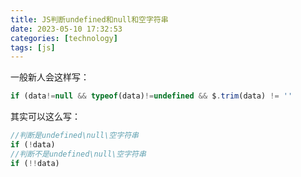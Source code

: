 ```yaml
---
title: JS判断undefined和null和空字符串
date: 2023-05-10 17:32:53
categories: [technology]
tags: [js]
---
```


一般新人会这样写：
```js
if (data!=null && typeof(data)!=undefined && $.trim(data) != ''
```

其实可以这么写：
```js
//判断是undefined\null\空字符串
if (!data)
//判断不是undefined\null\空字符串
if (!!data)
```
